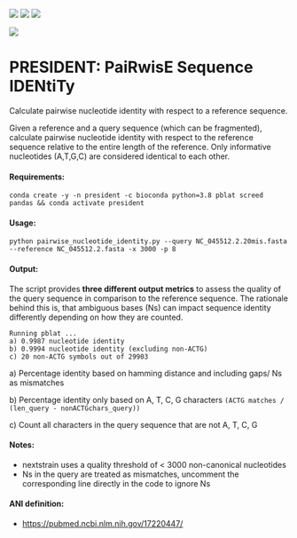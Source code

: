 ![](https://img.shields.io/github/v/release/hoelzer-lab/president)
![](https://img.shields.io/badge/licence-MIT-lightgrey.svg)
![](https://img.shields.io/badge/python-3.8-orange)

[![](https://img.shields.io/badge/ANI-definition-violet.svg)](https://pubmed.ncbi.nlm.nih.gov/17220447/)

# PRESIDENT: PaiRwisE Sequence IDENtiTy
Calculate pairwise nucleotide identity with respect to a reference sequence.

Given a reference and a query sequence (which can be fragmented), calculate
pairwise nucleotide identity with respect to the reference sequence relative 
to the entire length of the reference. Only informative nucleotides (A,T,G,C) 
are considered identical to each other.

#### Requirements:
```
conda create -y -n president -c bioconda python=3.8 pblat screed pandas && conda activate president
```

#### Usage:
```
python pairwise_nucleotide_identity.py --query NC_045512.2.20mis.fasta --reference NC_045512.2.fasta -x 3000 -p 8
```

#### Output:
The script provides __three different output metrics__ to assess the quality of the query sequence in comparison to the reference sequence. The rationale behind this is, that ambiguous bases (Ns) can impact sequence identity differently depending on how they are counted. 

```
Running pblat ...
a) 0.9987 nucleotide identity
b) 0.9994 nucleotide identity (excluding non-ACTG)
c) 20 non-ACTG symbols out of 29903
```

a) Percentage identity based on hamming distance and including gaps/ Ns as mismatches 

b) Percentage identity only based on A, T, C, G characters `(ACTG matches / (len_query - nonACTGchars_query))`

c) Count all characters in the query sequence that are not A, T, C, G

#### Notes:
- nextstrain uses a quality threshold of < 3000 non-canonical nucleotides
- Ns in the query are treated as mismatches, uncomment the corresponding line directly in the code to ignore Ns

#### ANI definition:
- https://pubmed.ncbi.nlm.nih.gov/17220447/

